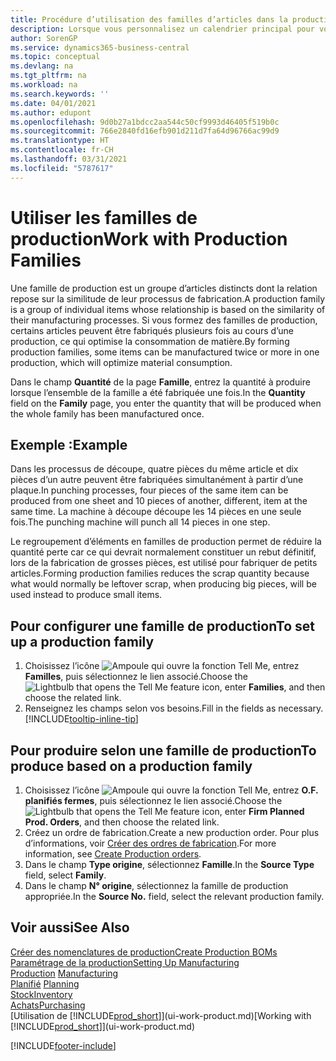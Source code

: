 ```yaml
---
title: Procédure d’utilisation des familles d’articles dans la production | Microsoft Docs
description: Lorsque vous personnalisez un calendrier principal pour votre société ou pour l’un de ses partenaires commerciaux, votre tâche consiste essentiellement à modifier le statut des jours ouvrés et chômés.
author: SorenGP
ms.service: dynamics365-business-central
ms.topic: conceptual
ms.devlang: na
ms.tgt_pltfrm: na
ms.workload: na
ms.search.keywords: ''
ms.date: 04/01/2021
ms.author: edupont
ms.openlocfilehash: 9d0b27a1bdcc2aa544c50cf9993d46405f519b0c
ms.sourcegitcommit: 766e2840fd16efb901d211d7fa64d96766ac99d9
ms.translationtype: HT
ms.contentlocale: fr-CH
ms.lasthandoff: 03/31/2021
ms.locfileid: "5787617"
---
```

# <a name="work-with-production-families"></a><span data-ttu-id="b448f-103">Utiliser les familles de production</span><span class="sxs-lookup"><span data-stu-id="b448f-103">Work with Production Families</span></span>
<span data-ttu-id="b448f-104">Une famille de production est un groupe d’articles distincts dont la relation repose sur la similitude de leur processus de fabrication.</span><span class="sxs-lookup"><span data-stu-id="b448f-104">A production family is a group of individual items whose relationship is based on the similarity of their manufacturing processes.</span></span> <span data-ttu-id="b448f-105">Si vous formez des familles de production, certains articles peuvent être fabriqués plusieurs fois au cours d’une production, ce qui optimise la consommation de matière.</span><span class="sxs-lookup"><span data-stu-id="b448f-105">By forming production families, some items can be manufactured twice or more in one production, which will optimize material consumption.</span></span>

<span data-ttu-id="b448f-106">Dans le champ **Quantité** de la page **Famille**, entrez la quantité à produire lorsque l’ensemble de la famille a été fabriquée une fois.</span><span class="sxs-lookup"><span data-stu-id="b448f-106">In the **Quantity** field on the **Family** page, you enter the quantity that will be produced when the whole family has been manufactured once.</span></span>

## <a name="example"></a><span data-ttu-id="b448f-107">Exemple :</span><span class="sxs-lookup"><span data-stu-id="b448f-107">Example</span></span>
<span data-ttu-id="b448f-108">Dans les processus de découpe, quatre pièces du même article et dix pièces d’un autre peuvent être fabriquées simultanément à partir d’une plaque.</span><span class="sxs-lookup"><span data-stu-id="b448f-108">In punching processes, four pieces of the same item can be produced from one sheet and 10 pieces of another, different, item at the same time.</span></span> <span data-ttu-id="b448f-109">La machine à découpe découpe les 14 pièces en une seule fois.</span><span class="sxs-lookup"><span data-stu-id="b448f-109">The punching machine will punch all 14 pieces in one step.</span></span>

<span data-ttu-id="b448f-110">Le regroupement d’éléments en familles de production permet de réduire la quantité perte car ce qui devrait normalement constituer un rebut définitif, lors de la fabrication de grosses pièces, est utilisé pour fabriquer de petits articles.</span><span class="sxs-lookup"><span data-stu-id="b448f-110">Forming production families reduces the scrap quantity because what would normally be leftover scrap, when producing big pieces, will be used instead to produce small items.</span></span>

## <a name="to-set-up-a-production-family"></a><span data-ttu-id="b448f-111">Pour configurer une famille de production</span><span class="sxs-lookup"><span data-stu-id="b448f-111">To set up a production family</span></span>
1. <span data-ttu-id="b448f-112">Choisissez l’icône ![Ampoule qui ouvre la fonction Tell Me](media/ui-search/search_small.png "Dites-moi ce que vous voulez faire"), entrez **Familles**, puis sélectionnez le lien associé.</span><span class="sxs-lookup"><span data-stu-id="b448f-112">Choose the ![Lightbulb that opens the Tell Me feature](media/ui-search/search_small.png "Tell me what you want to do") icon, enter **Families**, and then choose the related link.</span></span>
2. <span data-ttu-id="b448f-113">Renseignez les champs selon vos besoins.</span><span class="sxs-lookup"><span data-stu-id="b448f-113">Fill in the fields as necessary.</span></span> [!INCLUDE[tooltip-inline-tip](includes/tooltip-inline-tip_md.md)]

## <a name="to-produce-based-on-a-production-family"></a><span data-ttu-id="b448f-114">Pour produire selon une famille de production</span><span class="sxs-lookup"><span data-stu-id="b448f-114">To produce based on a production family</span></span>
1. <span data-ttu-id="b448f-115">Choisissez l’icône ![Ampoule qui ouvre la fonction Tell Me](media/ui-search/search_small.png "Dites-moi ce que vous voulez faire"), entrez **O.F. planifiés fermes**, puis sélectionnez le lien associé.</span><span class="sxs-lookup"><span data-stu-id="b448f-115">Choose the ![Lightbulb that opens the Tell Me feature](media/ui-search/search_small.png "Tell me what you want to do") icon, enter **Firm Planned Prod. Orders**, and then choose the related link.</span></span>
2. <span data-ttu-id="b448f-116">Créez un ordre de fabrication.</span><span class="sxs-lookup"><span data-stu-id="b448f-116">Create a new production order.</span></span> <span data-ttu-id="b448f-117">Pour plus d’informations, voir [Créer des ordres de fabrication](production-how-to-create-production-orders.md).</span><span class="sxs-lookup"><span data-stu-id="b448f-117">For more information, see [Create Production orders](production-how-to-create-production-orders.md).</span></span>
3. <span data-ttu-id="b448f-118">Dans le champ **Type origine**, sélectionnez **Famille**.</span><span class="sxs-lookup"><span data-stu-id="b448f-118">In the **Source Type** field, select **Family**.</span></span>  
4. <span data-ttu-id="b448f-119">Dans le champ **N° origine**, sélectionnez la famille de production appropriée.</span><span class="sxs-lookup"><span data-stu-id="b448f-119">In the **Source No.** field, select the relevant production family.</span></span>

## <a name="see-also"></a><span data-ttu-id="b448f-120">Voir aussi</span><span class="sxs-lookup"><span data-stu-id="b448f-120">See Also</span></span>
[<span data-ttu-id="b448f-121">Créer des nomenclatures de production</span><span class="sxs-lookup"><span data-stu-id="b448f-121">Create Production BOMs</span></span>](production-how-to-create-production-boms.md)  
[<span data-ttu-id="b448f-122">Paramétrage de la production</span><span class="sxs-lookup"><span data-stu-id="b448f-122">Setting Up Manufacturing</span></span>](production-configure-production-processes.md)  
<span data-ttu-id="b448f-123">[Production](production-manage-manufacturing.md)  </span><span class="sxs-lookup"><span data-stu-id="b448f-123">[Manufacturing](production-manage-manufacturing.md)  </span></span>  
<span data-ttu-id="b448f-124">[Planifié](production-planning.md) </span><span class="sxs-lookup"><span data-stu-id="b448f-124">[Planning](production-planning.md) </span></span>  
[<span data-ttu-id="b448f-125">Stock</span><span class="sxs-lookup"><span data-stu-id="b448f-125">Inventory</span></span>](inventory-manage-inventory.md)  
[<span data-ttu-id="b448f-126">Achats</span><span class="sxs-lookup"><span data-stu-id="b448f-126">Purchasing</span></span>](purchasing-manage-purchasing.md)  
<span data-ttu-id="b448f-127">[Utilisation de [!INCLUDE[prod_short](includes/prod_short.md)]](ui-work-product.md)</span><span class="sxs-lookup"><span data-stu-id="b448f-127">[Working with [!INCLUDE[prod_short](includes/prod_short.md)]](ui-work-product.md)</span></span>


[!INCLUDE[footer-include](includes/footer-banner.md)]